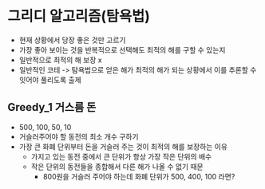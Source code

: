 # 그리디 알고리즘(탐욕법)
- 현재 상황에서 당장 좋은 것만 고르기
- 가장 좋아 보이는 것을 반복적으로 선택해도 최적의 해를 구할 수 있는지
- 일반적으로 최적의 해 보장 x
- 일반적인 코테 -> 탐욕법으로 얻은 해가 최적의 해가 되는 상황에서 이를 추론할 수 잇어야 풀리도록 출제


## Greedy_1 거스름 돈
- 500, 100, 50, 10
- 거슬러주어야 할 동전의 최소 개수 구하기
- 가장 큰 화폐 단위부터 돈을 거슬러 주는 것이 최적의 해를 보장하는 이유
  - 가지고 있는 동전 중에서 큰 단위가 항상 가장 작은 단위의 배수
  - 작은 단위의 동전들을 종합해서 다른 해가 나올 수 없기 때문
    - 800원을 거슬러 주어야 하는데 화폐 단위가 500, 400, 100 라면?


